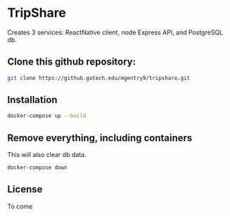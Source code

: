 # TripShare

Creates 3 services: ReactNative client, node Express API, and PostgreSQL db.

## Clone this github repository:
```bash
git clone https://github.gatech.edu/mgentry9/tripshare.git 
```

## Installation
```bash
docker-compose up --build
```

## Remove everything, including containers
This will also clear db data.
```bash
docker-compose down
```

## License
To come
